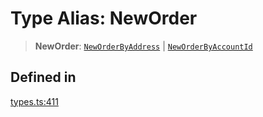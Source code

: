 # Type Alias: NewOrder

> **NewOrder**: [`NewOrderByAddress`](/docs/packages/SDK/interfaces/NewOrderByAddress.md) \| [`NewOrderByAccountId`](/docs/packages/SDK/interfaces/NewOrderByAccountId.md)

## Defined in

[types.ts:411](https://github.com/monerium/js-monorepo/blob/main/packages/sdk/src/types.ts#L411)
